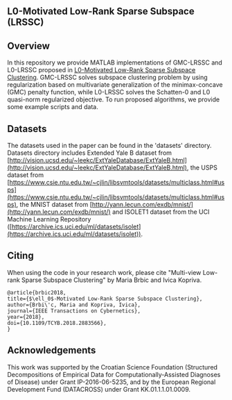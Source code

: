 ## L0-Motivated Low-Rank Sparse Subspace (LRSSC)

## Overview

In this repository we provide MATLAB implementations of GMC-LRSSC and L0-LRSSC proposed in [L0-Motivated Low-Rank Sparse Subspace Clustering](https://ieeexplore.ieee.org/document/8573150). GMC-LRSSC solves subspace clustering problem by using regularization based on multivariate generalization of the minimax-concave (GMC) penalty function, while L0-LRSSC solves the Schatten-0 and L0 quasi-norm regularized objective.
To run proposed algorithms, we provide some example scripts and data.

## Datasets

The datasets used in the paper can be found in the 'datasets' directory. Datasets directory includes Extended Yale B dataset from [http://vision.ucsd.edu/~leekc/ExtYaleDatabase/ExtYaleB.html](http://vision.ucsd.edu/~leekc/ExtYaleDatabase/ExtYaleB.html), the USPS dataset from [https://www.csie.ntu.edu.tw/~cjlin/libsvmtools/datasets/multiclass.html#usps](https://www.csie.ntu.edu.tw/~cjlin/libsvmtools/datasets/multiclass.html#usps), the MNIST dataset from [http://yann.lecun.com/exdb/mnist/](http://yann.lecun.com/exdb/mnist/) and ISOLET1 dataset from the UCI Machine Learning Repository ([https://archive.ics.uci.edu/ml/datasets/isolet](https://archive.ics.uci.edu/ml/datasets/isolet)).

## Citing

When using the code in your research work, please cite "Multi-view Low-rank Sparse Subspace Clustering" by Maria Brbic and Ivica Kopriva.

    @article{brbic2018,
    title={$\ell_0$-Motivated Low-Rank Sparse Subspace Clustering},
    author={Brbi\'c, Maria and Kopriva, Ivica},
    journal={IEEE Transactions on Cybernetics},
    year={2018},
    doi={10.1109/TCYB.2018.2883566}, 
    }

## Acknowledgements

This work was supported by the Croatian Science Foundation (Structured Decompositions of Empirical Data for Computationally-Assisted Diagnoses of Disease) under Grant IP-2016-06-5235, and by the European Regional Development Fund (DATACROSS) under Grant KK.01.1.1.01.0009.

